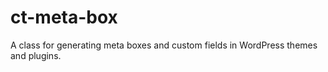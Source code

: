 ct-meta-box
===========

A class for generating meta boxes and custom fields in WordPress themes and plugins.